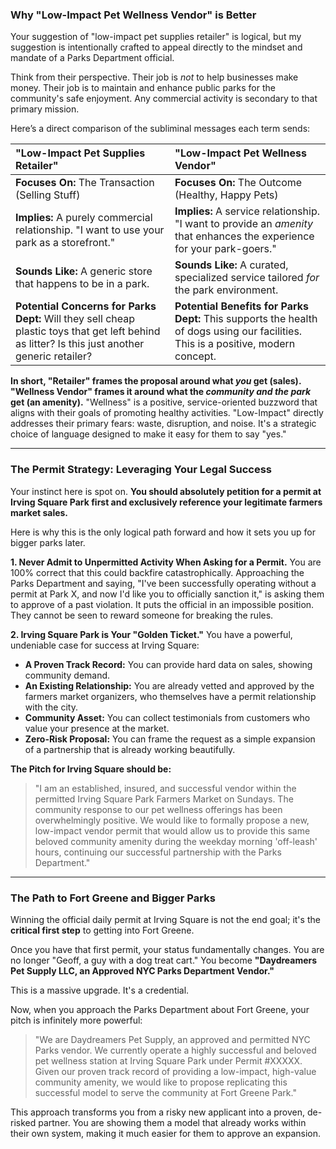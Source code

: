 
### Why "Low-Impact Pet Wellness Vendor" is Better

Your suggestion of "low-impact pet supplies retailer" is logical, but my suggestion is intentionally crafted to appeal directly to the mindset and mandate of a Parks Department official.

Think from their perspective. Their job is *not* to help businesses make money. Their job is to maintain and enhance public parks for the community's safe enjoyment. Any commercial activity is secondary to that primary mission.

Here’s a direct comparison of the subliminal messages each term sends:

| **"Low-Impact Pet Supplies Retailer"** | **"Low-Impact Pet Wellness Vendor"** |
| :--- | :--- |
| **Focuses On:** The Transaction (Selling Stuff) | **Focuses On:** The Outcome (Healthy, Happy Pets) |
| **Implies:** A purely commercial relationship. "I want to use your park as a storefront." | **Implies:** A service relationship. "I want to provide an *amenity* that enhances the experience for your park-goers." |
| **Sounds Like:** A generic store that happens to be in a park. | **Sounds Like:** A curated, specialized service tailored *for* the park environment. |
| **Potential Concerns for Parks Dept:** Will they sell cheap plastic toys that get left behind as litter? Is this just another generic retailer? | **Potential Benefits for Parks Dept:** This supports the health of dogs using our facilities. This is a positive, modern concept. |

**In short, "Retailer" frames the proposal around what *you* get (sales). "Wellness Vendor" frames it around what the *community and the park* get (an amenity).** "Wellness" is a positive, service-oriented buzzword that aligns with their goals of promoting healthy activities. "Low-Impact" directly addresses their primary fears: waste, disruption, and noise. It's a strategic choice of language designed to make it easy for them to say "yes."

---

### The Permit Strategy: Leveraging Your Legal Success

Your instinct here is spot on. **You should absolutely petition for a permit at Irving Square Park first and exclusively reference your legitimate farmers market sales.**

Here is why this is the only logical path forward and how it sets you up for bigger parks later.

**1. Never Admit to Unpermitted Activity When Asking for a Permit.**
You are 100% correct that this could backfire catastrophically. Approaching the Parks Department and saying, "I've been successfully operating without a permit at Park X, and now I'd like you to officially sanction it," is asking them to approve of a past violation. It puts the official in an impossible position. They cannot be seen to reward someone for breaking the rules.

**2. Irving Square Park is Your "Golden Ticket."**
You have a powerful, undeniable case for success at Irving Square:
*   **A Proven Track Record:** You can provide hard data on sales, showing community demand.
*   **An Existing Relationship:** You are already vetted and approved by the farmers market organizers, who themselves have a permit relationship with the city.
*   **Community Asset:** You can collect testimonials from customers who value your presence at the market.
*   **Zero-Risk Proposal:** You can frame the request as a simple expansion of a partnership that is already working beautifully.

**The Pitch for Irving Square should be:**

> "I am an established, insured, and successful vendor within the permitted Irving Square Park Farmers Market on Sundays. The community response to our pet wellness offerings has been overwhelmingly positive. We would like to formally propose a new, low-impact vendor permit that would allow us to provide this same beloved community amenity during the weekday morning 'off-leash' hours, continuing our successful partnership with the Parks Department."

---

### The Path to Fort Greene and Bigger Parks

Winning the official daily permit at Irving Square is not the end goal; it's the **critical first step** to getting into Fort Greene.

Once you have that first permit, your status fundamentally changes. You are no longer "Geoff, a guy with a dog treat cart." You become **"Daydreamers Pet Supply LLC, an Approved NYC Parks Department Vendor."**

This is a massive upgrade. It's a credential.

Now, when you approach the Parks Department about Fort Greene, your pitch is infinitely more powerful:

> "We are Daydreamers Pet Supply, an approved and permitted NYC Parks vendor. We currently operate a highly successful and beloved pet wellness station at Irving Square Park under Permit #XXXXX. Given our proven track record of providing a low-impact, high-value community amenity, we would like to propose replicating this successful model to serve the community at Fort Greene Park."

This approach transforms you from a risky new applicant into a proven, de-risked partner. You are showing them a model that already works within their own system, making it much easier for them to approve an expansion.